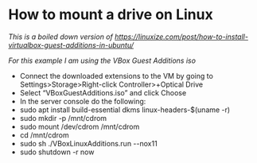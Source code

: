 # How to mount a drive on Linux

*This is a boiled down version of https://linuxize.com/post/how-to-install-virtualbox-guest-additions-in-ubuntu/*

*For this example I am using the VBox Guest Additions iso*
- Connect the downloaded extensions to the VM by going to Settings>Storage>Right-click Controller>+Optical Drive
- Select “VBoxGuestAdditions.iso” and click Choose
- In the server console do the following:
- sudo apt install build-essential dkms linux-headers-$(uname -r)
- sudo mkdir -p /mnt/cdrom
- sudo mount /dev/cdrom /mnt/cdrom
- cd /mnt/cdrom
- sudo sh ./VBoxLinuxAdditions.run --nox11
- sudo shutdown -r now
